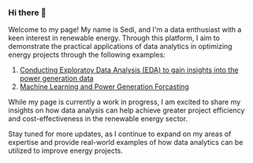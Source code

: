 ### Hi there 👋
Welcome to my page! My name is Sedi, and I'm a data enthusiast with a keen interest in renewable energy. Through this platform, I aim to demonstrate the practical applications of data analytics in optimizing energy projects through the following examples: 

1. [Conducting Exploratoy Data Analysis (EDA) to gain insights into the power generation data](https://github.com/sedimir/SediMir/blob/main/solar-power-generation.ipynb)
2. [Machine Learning and Power Generation Forcasting](https://github.com/sedimir/SediMir/blob/main/machine-learning-forecasting-power-generation.ipynb)


While my page is currently a work in progress, I am excited to share my insights on how data analysis can help achieve greater project efficiency and cost-effectiveness in the renewable energy sector.

Stay tuned for more updates, as I continue to expand on my areas of expertise and provide real-world examples of how data analytics can be utilized to improve energy projects.


<!--
**sedimir/SediMir** is a ✨ _special_ ✨ repository because its `README.md` (this file) appears on your GitHub profile.

Here are some ideas to get you started:

- 🔭 I’m currently working on ...
- 🌱 I’m currently learning ...
- 👯 I’m looking to collaborate on ...
- 🤔 I’m looking for help with ...
- 💬 Ask me about ...
- 📫 How to reach me: ...
- 😄 Pronouns: ...
- ⚡ Fun fact: ...
-->
